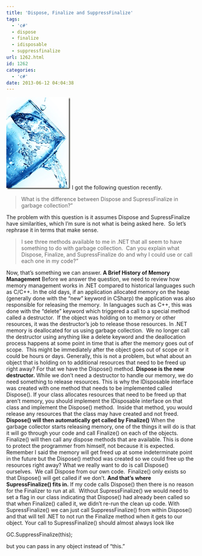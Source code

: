 ```yaml
---
title: 'Dispose, Finalize and SuppressFinalize'
tags:
  - 'c#'
  - dispose
  - finalize
  - idisposable
  - suppressfinalize
url: 1262.html
id: 1262
categories:
  - 'c#'
date: 2013-06-12 04:04:38
---
```


![food-drk-017](/uploads/2009/07/fooddrk017.jpg "food-drk-017") I got the following question recently.

> What is the difference between Dispose and SupressFinalize in garbage collection?”

The problem with this question is it assumes Dispose and SupressFinalize have similarities, which I’m sure is not what is being asked here.  So let’s rephrase it in terms that make sense.

> I see three methods available to me in .NET that all seem to have something to do with garbage collection.  Can you explain what Dispose, Finalize, and SupressFinalize do and why I could use or call each one in my code?”

Now, that’s something we can answer. **A Brief History of Memory Management** Before we answer the question, we need to review how memory management works in .NET compared to historical languages such as C/C++. In the old days, if an application allocated memory on the heap (generally done with the “new” keyword in CSharp) the application was also responsible for releasing the memory.  In languages such as C++, this was done with the “delete” keyword which triggered a call to a special method called a destructor.  If the object was holding on to memory or other resources, it was the destructor’s job to release those resources. In .NET memory is deallocated for us using garbage collection.  We no longer call the destructor using anything like a delete keyword and the deallocation process happens at some point in time that is after the memory goes out of scope.  This might be immediately after the object goes out of scope or it could be hours or days. Generally, this is not a problem, but what about an object that is holding on to additional resources that need to be freed up right away? For that we have the Dispose() method. **Dispose is the new destructor.** While we don’t need a destructor to handle our memory, we do need something to release resources. This is why the IDisposable interface was created with one method that needs to be implemented called Dispose(). If your class allocates resources that need to be freed up that aren’t memory, you should implement the IDisposable interface on that class and implement the Dispose() method.  Inside that method, you would release any resources that the class may have created and not freed. **Dispose() will then automatically get called by Finalize()** When the garbage collector starts releasing memory, one of the things it will do is that it will go through your code and call Finalize() on each of the objects.  Finalize() will then call any dispose methods that are available. This is done to protect the programmer from himself, not because it is expected.  Remember I said the memory will get freed up at some indeterminate point in the future but the Dispose() method was created so we could free up the resources right away? What we really want to do is call Dispose() ourselves.  We call Dispose from our own code.  Finalize() only exists so that Dispose() will get called if we don’t. **And that’s where SupressFinalize() fits in.** If my code calls Dispose() then there is no reason for the Finalizer to run at all.  Without SupressFinalize() we would need to set a flag in our class indicating that Dispose() had already been called so that when Finalize() called it, we didn’t re-run the clean up code. With SupressFinalize() we can just call SuppressFinalize() from within Dispose() and that will tell .NET to not run the Finalize method when it gets to our object. Your call to SupressFinalize() should almost always look like

GC.SuppressFinalize(this);

[](//11011.net/software/vspaste)but you can pass in any object instead of “this.”
